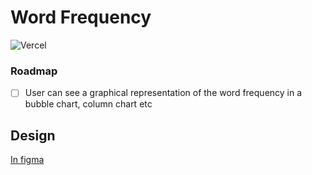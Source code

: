 # Word Frequency

![Vercel](https://vercelbadge.vercel.app/api/yesnoruly/word-frequency)

### Roadmap

- [ ] User can see a graphical representation of the word frequency in a bubble chart, column chart etc

## Design

[In figma](https://www.figma.com/file/uTGHKCsYusa02T3mnNWfuI/Word-Frequency?node-id=0%3A1)

